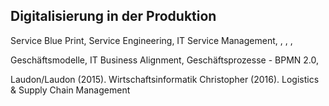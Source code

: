 ## Digitalisierung in der Produktion

 Service Blue Print, Service Engineering, IT Service Management, , ,    , 

 Geschäftsmodelle, IT Business Alignment, Geschäftsprozesse - BPMN 2.0,


Laudon/Laudon (2015). Wirtschaftsinformatik
Christopher (2016). Logistics & Supply Chain Management


